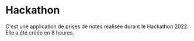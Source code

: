 # Hackathon
C'est une application de prises de notes réalisée durant le Hackathon 2022. Elle a été créée en 8 heures.
